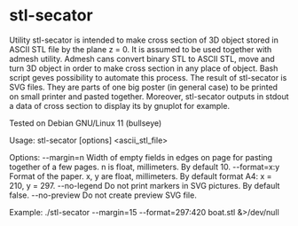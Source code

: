 # stl-secator
Utility stl-secator is intended to make cross section of 3D object stored in ASCII STL file by the plane z = 0.
It is assumed to be used together with admesh utility.
Admesh cans convert binary STL to ASCII STL, move and turn 3D object in order to make cross section in any place of object.
Bash script geves possibility to automate this process.
The result of stl-secator is SVG files.
They are parts of one big poster (in general case) to be printed on small printer and pasted together.
Moreover, stl-secator outputs in stdout a data of cross section to display its by gnuplot for example.

Tested on Debian GNU/Linux 11 (bullseye)

Usage:
  stl-secator [options] <ascii_stl_file>

Options:
  --margin=n    Width of empty fields in edges on page for pasting together of a few pages.
                n is float, millimeters.
                By default 10.
  --format=x:y  Format of the paper.
                x, y are float, millimeters.
                By default format A4: x = 210, y = 297.
  --no-legend   Do not print markers in SVG pictures.
                By default false.
  --no-preview  Do not create preview SVG file.

Example:
  ./stl-secator --margin=15 --format=297:420 boat.stl &>/dev/null

